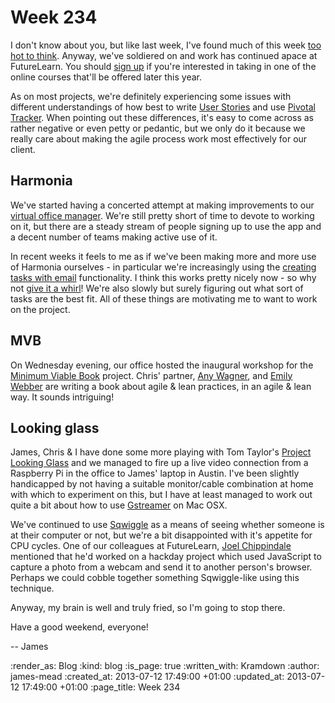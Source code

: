 Week 234
========

I don't know about you, but like last week, I've found much of this week [too hot to think](http://www.youtube.com/watch?v=DpktBGInl60). Anyway, we've soldiered on and work has continued apace at FutureLearn. You should [sign up](http://futurelearn.com/) if you're interested in taking in one of the online courses that'll be offered later this year.

As on most projects, we're definitely experiencing some issues with different understandings of how best to write [User Stories](http://en.wikipedia.org/wiki/User_story) and use [Pivotal Tracker](https://pivotaltracker.com). When pointing out these differences, it's easy to come across as rather negative or even petty or pedantic, but we only do it because we really care about making the agile process work most effectively for our client.

## Harmonia

We've started having a concerted attempt at making improvements to our [virtual office manager](https://harmonia.io). We're still pretty short of time to devote to working on it, but there are a steady stream of people signing up to use the app and a decent number of teams making active use of it.

In recent weeks it feels to me as if we've been making more and more use of Harmonia ourselves - in particular we're increasingly using the [creating tasks with email](http://harmonia.io/blog/creating-tasks-with-email) functionality. I think this works pretty nicely now - so why not [give it a whirl](https://harmonia.io/register)! We're also slowly but surely figuring out what sort of tasks are the best fit. All of these things are motivating me to want to work on the project.

## MVB

On Wednesday evening, our office hosted the inaugural workshop for the [Minimum Viable Book](http://minimumviablebook.com/) project. Chris' partner, [Any Wagner](https://twitter.com/amyeee), and [Emily Webber](https://twitter.com/ewebber) are writing a book about agile & lean practices, in an agile & lean way. It sounds intriguing!

## Looking glass

James, Chris & I have done some more playing with Tom Taylor's [Project Looking Glass](http://scraplab.net/project-looking-glass/) and we managed to fire up a live video connection from a Raspberry Pi in the office to James' laptop in Austin. I've been slightly handicapped by not having a suitable monitor/cable combination at home with which to experiment on this, but I have at least managed to work out quite a bit about how to use [Gstreamer](http://gstreamer.freedesktop.org/) on Mac OSX.

We've continued to use [Sqwiggle](/week-222-links#sqwiggle----remote-working-made-awesomehttpwwwsqwigglecom) as a means of seeing whether someone is at their computer or not, but we're a bit disappointed with it's appetite for CPU cycles. One of our colleagues at FutureLearn, [Joel Chippindale](https://twitter.com/joelchippindale/) mentioned that he'd worked on a hackday project which used JavaScript to capture a photo from a webcam and send it to another person's browser. Perhaps we could cobble together something Sqwiggle-like using this technique.

Anyway, my brain is well and truly fried, so I'm going to stop there.

Have a good weekend, everyone!

-- James

:render_as: Blog
:kind: blog
:is_page: true
:written_with: Kramdown
:author: james-mead
:created_at: 2013-07-12 17:49:00 +01:00
:updated_at: 2013-07-12 17:49:00 +01:00
:page_title: Week 234
